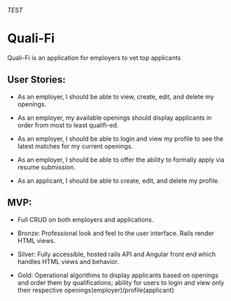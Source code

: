 *TEST*

# Quali-Fi
Quali-Fi is an application for employers to vet top applicants

## User Stories:

- As an employer, I should be able to view, create, edit, and delete my openings.

- As an employer, my available openings should display applicants in order from most to least qualifi-ed.

- As an employer, I should be able to login and view my profile to see the latest matches for my current openings.

- As an employer, I should be able to offer the ability to formally apply via resume submission.

- As an applicant, I should be able to create, edit, and delete my profile.


## MVP:

- Full CRUD on both employers and applications.

- Bronze: Professional look and feel to the user interface. Rails render HTML views.

- Silver: Fully accessible, hosted rails API and Angular front end which handles HTML views and behavior.

- Gold: Operational algorithms to display applicants based on openings and order them by qualifications; ability for users to login and view only their respective openings(employer)/profile(applicant)
